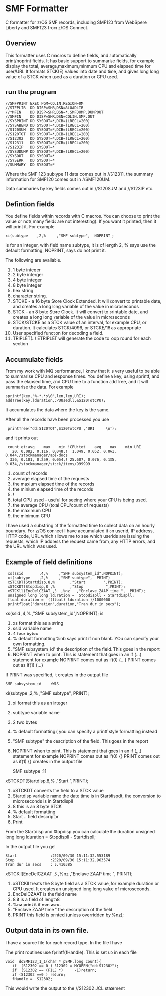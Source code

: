 # SMF Formatter
C formatter for z/OS SMF records, including SMF120 from WebSpere Liberty and SMF123 from z/OS Connect.

## Overview
This formatter uses C macros to define fields, and automatically print/noprint fields.  It has basic support to summarise fields, for example 
display the total, average,maximum,minmum CPU and elapsed time for user/URI.
It formats STCK(E) values into date and time, and gives long long value of a STCK when used as a duration or CPU used.

## run the program
 
    //SMFPRINT EXEC PGM=COLIN,REGION=0M 
    //STEPLIB  DD DISP=SHR,DSN=&LOADLIB 
    //*MFIN    DD DISP=SHR,DSN=*.SMFDUMP.DUMPOUT 
    //SMFIN    DD DISP=SHR,DSN=COLIN.SMF.OUT 
    //SYSPRINT DD SYSOUT=*,DCB=(LRECL=200) 
    //SYSABEND DD SYSOUT=*,DCB=(LRECL=200) 
    //S120SUM  DD SYSOUT=*,DCB=(LRECL=200) 
    //S120TOT  DD SYSOUT=*,DCB=(LRECL=200) 
    //S12302   DD SYSOUT=*,DCB=(LRECL=200) 
    //S12311   DD SYSOUT=*,DCB=(LRECL=200) 
    //S123IP   DD SYSOUT=* 
    //SYSUDUMP DD SYSOUT=*,DCB=(LRECL=200) 
    //SYSOUT   DD SYSOUT=* 
    //SYSERR   DD SYSOUT=* 
    //SUMMARY  DD SYSOUT=* 
 
Where the SMF 123 subtype 11 data comes out in //S12311, the summary information for SMF120 comes out in //SMF120UM.  

Data summaries by key fields comes out in //S120SUM and //S123IP etc. 

## Defintion fields
You define fields within records with C macros.  You can choose to print the value or not( many fields are not interesting).
If you want it printed, then it will print it.  For example 

    xi(subtype    ,2,%     ,"SMF subtype",  NOPRINT); 
    
is for an integer, with field name subtype, it is of length 2, % says use the default formatting, NOPRINT, says do not print it.

The following are available.
1.  1 byte integer
1.  2 byte interger
1.  4 byte integer
1.  8 byte integer
1.  hex string 
1.  character string.  
1.  STCKE - a 16 byte Store Clock Extended.  It will convert to printable date, and creates a long long variable of the value in microseconds
1.  STCK - an 8 byte Store Clock.  It will convert to printable date, and creates a long long variable of the value in microseconds
1.  STCK/STCKE as a STCK value of an interval, for example CPU, or duration.  It calculates STCK/4096, or STCKE/16 as appropriate
1.  User specified function for decoding a field.
1.  TRIPLET(..)  ETRIPLET will generate the code to loop round for each section

## Accumulate fields
From my work with MQ performance, I know that it is very useful to be able to summarise CPU and response times.
You define a key, using sprintf, and pass the elapsed time, and CPU time to a function addTree, and it will summarise the data.
For example 

    sprintf(key,"%-*.*s\0",len,len,URI); 
    addTree(key,lduration,CPUUsedll,&S120TotCPU);
    
It accumulates the data where the key is the same.

After all the records have been processed you use

     printTree("dd:S120TOT",S120TotCPU ,"URI     \n"); 
     
and it prints out

     count et:avg    max    min !CPU:tot    avg    max    min URI                     
       20, 0.082, 0.116, 0.048,!  1.049, 0.052, 0.061, 0.044,/stockmanager/api-docs    
      336, 0.101, 0.259, 0.054,! 25.607, 0.076, 0.185, 0.034,/stockmanager/stock/items/999999  
       
1. count of records
1. average elapsed time of the requests
1. the maxium elapsed time of the records
1. the minium elapsed time of the records
1. !
1. total CPU used - useful for seeing where your CPU is being used.
1. the average CPU (total CPU/count of requests)
1. the maximum CPU
1. the minimum CPU
    
I have used a substring of the formatted time to collect data on an hourly boundary.
For z/OS connect I have accumulated it on userid, IP address, HTTP code, URL which allows me to see which userids are issuing the requests, which IP address the request came from, any HTTP errors, and the URL which was used. 

## Example of field definitions

     xs(ssid       ,4,%     ,"SMF subsystem_id",NOPRINT); 
     xi(subtype    ,2,%     ,"SMF subtype",  PRINT); 
     xSTCKDT(Startdisp,8,%       ,"Start        ",PRINT); 
     xSTCKDT(Stopdisp,8 ,%       ,"Stop          ",PRINT); 
     xSTCKll(EncDelCZAAT ,8  ,%nz   ,"Enclave ZAAP time ",  PRINT); 
     unsigned long long lduration =  Stopdispll - Startdispll; 
     float duration =  ((float) lduration )/1000000; 
     printfloat("duration",duration,"Tran dur in secs"); 
 
 
 
 xs(ssid       ,4,%     ,"SMF subsystem_id",NOPRINT); 
 is
 1. xs format this as a string
 1. ssid variable name
 1. 4 four bytes
 1. % default formatting %nb says print if non blank.  YOu can specify your own formatting.
 1. "SMF subsystem_id" the description of the field.   This goes in the report
 1. NOPRINT  when to print. This is statement that goes in an if (...) statement for example NOPRINT comes out as if(0) {...} PRINT comes out as if(1) {...}
 
 If PRINT was specified, it creates in the output file
 
    SMF subsystem_id    :WAS                       
           
 
xi(subtype    ,2,%     ,"SMF subtype", PRINT); 
 1. xi format this as an integer
 1. subtype variable name
 1. 2  two bytes
 1. % default formatting ( you can specify a printf style formatting instead
 1. "SMF subtype" the description of the field.   This goes in the report
 1. NOPRINT  when to print. This is statement that goes in an if (,,,) statement for example NOPRINT comes out as if(0) {} PRINT comes out as if(1) {}
creates in the output file

    SMF subtype         :11              

 xSTCKDT(Startdisp,8,%       ,"Start        ",PRINT); 
 1. xSTCKDT converts the field to a STCK value
 1. Startdisp variable name  the date time is in Startdispdt, the conversion to microseconds is in Startdispll
 1. 8 this is an 8 byte STCK
 1. % default formatting 
 1. Start .. field descriptor
 1. Print
 
 From the Startdisp and Stopdisp you can calculate the duration  unsigned long long lduration =  Stopdispll - Startdispll; 

In the output file you get 

    Start               :2020/09/30 15:11:32.553189       
    Stop                :2020/09/30 15:11:32.963574       
    Tran dur in secs    : 0.410385      
 
 xSTCKll(EncDelCZAAT ,8  ,%nz   ,"Enclave ZAAP time ",  PRINT); 
 1. xSTCKll treats the 8 byte field as a STCK value, for example duration or CPU used.  It creates an unsigned long long value of microseconds.
 1. EncDelCZAAT is the field name 
 1. 8 it is a field of length8
 1. %nz print it if non zero.
 1. "Enclave ZAAP time " the description of the field
 1. PRINT this field is printed (unless overridden by %nz);


## Output data in its own file.
I have a source file for each record type.  In the file I have
    
The print routines use fprintf(fHandle).   This is set up in each file
    
    void  doSMF123_1_1(char * pSMF,long count){ 
       if  (S12302 == 0 ) S12302 = MYOPEN("dd:S12302"); 
       if  (S12302 == (FILE *)     -1)return; 
       if (S12302 ==0 ) return;
       fHandle =  S12302; 
This would write the output to the //S12302 JCL statement


